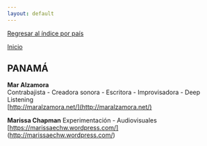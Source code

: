 ```yaml
---
layout: default
---
```


[Regresar al índice por país](./basededatos.html)  

[Inicio](./)  



## PANAMÁ  

__Mar Alzamora__  
Contrabajista - Creadora sonora - Escritora - Improvisadora - Deep Listening  
[http://maralzamora.net/](http://maralzamora.net/)   

__Marissa Chapman__
Experimentación - Audiovisuales
[https://marissaechw.wordpress.com/] (http://marissaechw.wordpress.com/)

